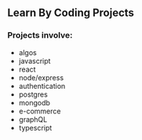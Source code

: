 ## Learn By Coding Projects

### Projects involve: 

* algos
* javascript
* react
* node/express
* authentication
* postgres
* mongodb
* e-commerce
* graphQL
* typescript